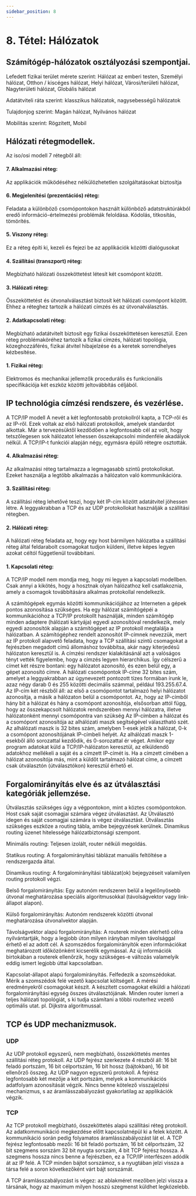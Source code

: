 ```yaml
---
sidebar_position: 8
---
```


# 8. Tétel: Hálózatok

## Számítógép-hálózatok osztályozási szempontjai.

Lefedett fizikai terület mérete szerint: Hálózat az emberi testen, Személyi hálózat, Otthon / kiscéges hálózat, Helyi hálózat, Városi/területi hálózat, Nagyterületi hálózat, Globális hálózat

Adatátviteli ráta szerint: klasszikus hálózatok, nagysebességű hálózatok

Tulajdonjog szerint: Magán hálózat, Nyilvános hálózat

Mobilitás szerint: Rögzített, Mobil

## Hálózati rétegmodellek.

Az iso/osi modell 7 rétegből áll:

#### 7. Alkalmazási réteg:

Az applikációk működéséhez nélkülözhetetlen szolgáltatásokat biztosítja

#### 6. Megjelenítési (prezentációs) réteg:

Feladata a különböző csomópontokon használt különböző adatstruktúrákból eredő információ-értelmezési problémák feloldása. Kódolás, titkosítás, tömörítés.

#### 5. Viszony réteg:

Ez a réteg építi ki, kezeli és fejezi be az applikációk közötti dialógusokat

#### 4. Szállítási (transzport) réteg:

Megbízható hálózati összeköttetést létesít két csomópont között.

#### 3. Hálózati réteg:

Összeköttetést és útvonalválasztást biztosít két hálózati csomópont között. Ehhez a réteghez tartozik a hálózati címzés és az útvonalválasztás.

#### 2. Adatkapcsolati réteg:

Megbízható adatátvitelt biztosít egy fizikai összeköttetésen keresztül. Ezen réteg problémaköréhez tartozik a fizikai címzés, hálózati topológia, közeghozzáférés, fizikai átvitel hibajelzése és a keretek sorrendhelyes kézbesítése.

#### 1. Fizikai réteg:

Elektromos és mechanikai jellemzők procedurális és funkcionális specifikációja két eszköz közötti jeltovábbítás céljából.

## IP technológia címzési rendszere, és vezérlése.

A TCP/IP modell A nevét a két legfontosabb protokollról kapta, a TCP-ről és az IP-ről. Ezek voltak az első hálózati protokollok, amelyek standardot alkottak. Már a tervezésüktől kezdődően a legfontosabb cél az volt, hogy tetszőlegesen sok hálózatot lehessen összekapcsolni mindenféle akadályok nélkül. A TCP/IP-t funkciói alapján négy, egymásra épülő rétegre osztották.

#### 4. Alkalmazási réteg:

Az alkalmazási réteg tartalmazza a legmagasabb szintű protokollokat. Ezeket használja a legtöbb alkalmazás a hálózaton való kommunikációra.

#### 3. Szállítási réteg:

A szállítási réteg lehetővé teszi, hogy két IP-cím között adatátvitel jöhessen létre. A leggyakrabban a TCP és az UDP protokollokat használják a szállítási rétegben.

#### 2. Hálózati réteg:

A hálózati réteg feladata az, hogy egy host bármilyen hálózatba a szállítási réteg által feldarabolt csomagokat tudjon küldeni, illetve képes legyen azokat céltól függetlenül továbbítani.

#### 1. Kapcsolati réteg:

A TCP/IP modell nem mondja meg, hogy mi legyen a kapcsolati modellben. Csak annyi a kikötés, hogy a hosztnak olyan hálózathoz kell csatlakoznia, amely a csomagok továbbítására alkalmas protokollal rendelkezik.

A számítógépek egymás közötti kommunikációjához az Interneten a gépek pontos azonosítása szükséges. Ha egy hálózat számítógépéi a kommunikációhoz a TCP/IP protokollt használják, minden számítógép minden adaptere (hálózati kártyája) egyedi azonosítóval rendelkezik, mely egyedi azonosítók alapján a számítógépet az IP protokoll megtalálja a hálózatban. A számítógéphez rendelt azonosítót IP-címnek nevezzük, mert az IP protokoll alapvető feladata, hogy a TCP szállítási szintű csomagokat a fejrészben megadott című állomáshoz továbbítsa, akár nagy kiterjedésű hálózaton keresztül is. A címzési rendszer kialakításánál azt a valóságos tényt vették figyelembe, hogy a címzés legyen hierarchikus. Így célszerű a címet két részre bontani: egy hálózatot azonosító, és ezen belül egy, a gépet azonosító címre. A hálózati csomópontok IP-címe 32 bites szám, amelyet a leggyakrabban az úgynevezett pontozott tízes formában írunk le, azaz négy darab 0 és 255 közötti decimális számmal, például 193.255.67.4. Az IP-cím két részből áll: az első a csomópontot tartalmazó helyi hálózatot azonosítja, a másik a hálózaton belül a csomópontot. Az, hogy az IP-címből hány bit a hálózat és hány a csomópont azonosítója, elsősorban attól függ, hogy az összekapcsolt hálózatok rendszerében mennyi hálózatra, illetve hálózatonként mennyi csomópontra van szükség Az IP-címben a hálózat és a csomópont azonosítója az alhálózati maszk segítségével választható szét. Az alhálózati maszk is 32 bites szám, amelyben 1-esek jelzik a hálózat, 0-k a csomópont azonosítójának IP-címbeli helyét. Az alhálózati maszk 1-esekből álló sorozattal kezdődik, és 0-sorozattal ér véget. Amikor egy program adatokat küld a TCP/IP-hálózaton keresztül, az elküldendő adatokhoz mellékeli a saját és a címzett IP-címét is. Ha a címzett címében a hálózat azonosítója más, mint a küldőt tartalmazó hálózat címe, a címzett csak útválasztón (útválasztókon) keresztül érhető el.

## Forgalomirányítás elve és az útválasztási kategóriák jellemzése.

Útválasztás szükséges úgy a végpontokon, mint a köztes csomópontokon. Host csak saját csomagjai számára végez útválasztást. Az Útválasztó idegen és saját csomagjai számára is végez útválasztást. Útválasztás szükséges eszköze a routing tábla, amibe bejegyzések kerülnek. Dinamikus routing üzenet hitelessége hálózatbiztonsági szempont.

Minimális routing: Teljesen izolált, router nélküli megoldás.

Statikus routing: A forgalomirányítási táblázat manuális feltöltése a rendszergazda által.

Dinamikus routing: A forgalomirányítási táblázat(ok) bejegyzéseit valamilyen routing protokoll végzi.

Belső forgalomirányítás: Egy autonóm rendszeren belül a legelőnyösebb útvonal meghatározása speciális algoritmusokkal (távolságvektor vagy link-állapot alapon).

Külső forgalomirányítás: Autonóm rendszerek közötti útvonal meghatározása útvonalvektor alapján.

Távolságvektor alapú forgalomirányítás: A routerek minden elérhető célra nyilvántartják, hogy a legjobb úton milyen irányban milyen távolsággal érhető el az adott cél. A szomszédos forgalomirányítók ezen információkat meghatározott időközönként kicserélik egymással. Az új információk birtokában a routerek ellenőrzik, hogy szükséges-e változás valamelyik eddig ismert legjobb úttal kapcsolatban.

Kapcsolat-állapot alapú forgalomirányítás. Felfedezik a szomszédokat. Mérik a szomszédok felé vezető kapcsolat költségeit. A mérési eredményekről csomagokat készít. A készített csomagokat elküldi a hálózati forgalomirányítási egység összes útválasztójának. Minden router ismeri a teljes hálózati topológiát, s ki tudja számítani a többi routerhez vezető optimális utat. pl. Dijkstra algoritmussal.

## TCP és UDP mechanizmusok.

### UDP

Az UDP protokoll egyszerű, nem megbízható, összeköttetés mentes szállítási réteg protokoll. Az UDP fejrész szerkezete 4 részből áll: 16 bit feladó portszám, 16 bit célportszám, 16 bit hossz (bájtokban), 16 bit ellenőrző összeg. Az UDP nagyon egyszerű protokoll. A fejrész legfontosabb két mezője a két portszám, melyek a kommunikációs adatfolyam azonosítását végzik. Nincs benne kötelező visszajelzési mechanizmus, s az áramlásszabályozást gyakorlatilag az applikációk végzik.

### TCP

Az TCP protokoll megbízható, összeköttetés alapú szállítási réteg protokoll. Az adatkommunikáció megkezdése előtt kapcsolatnépül ki a felek között. A kommunikáció során pedig folyamatos áramlásszabályozást lát el. A TCP fejrész legfontosabb mezői: 16 bit feladó portszám, 16 bit célportszám, 32 bit szegmens sorszám 32 bit nyugta sorszám, 4 bit TCP fejrész hossza. A szegmens hossza nincs benne a fejrészben, ez a TCP/IP interfészen adódik át az IP felé. A TCP minden bájtot sorszámoz, s a nyugtában jelzi vissza a társa felé a soron következőként várt bájt sorszámát.

A TCP áramlásszabályozást is végez: az ablakméret mezőben jelzi vissza a társának, hogy az maximum milyen hosszú szegmenst küldhet legközelebb.
